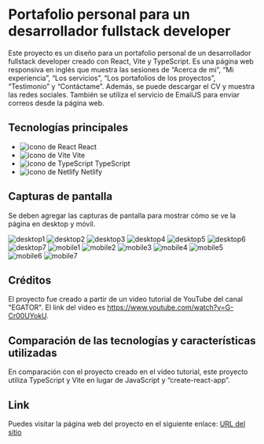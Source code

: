 # Portafolio personal para un desarrollador fullstack developer

Este proyecto es un diseño para un portafolio personal de un desarrollador fullstack developer creado con React, Vite y TypeScript. Es una página web responsiva en inglés que muestra las sesiones de “Acerca de mi”, “Mi experiencia”, “Los servicios”, “Los portafolios de los proyectos”, “Testimonio” y “Contáctame”. Además, se puede descargar el CV y muestra las redes sociales. También se utiliza el servicio de EmailJS para enviar correos desde la página web.

## Tecnologías principales
- ![icono de React](https://res.cloudinary.com/dyvccdkkl/image/upload/v1675896866/Iconos/React_yhyy73.png) React  
- ![icono de Vite](https://res.cloudinary.com/dyvccdkkl/image/upload/v1675896866/Iconos/Vite_tm7cm3.png) Vite  
- ![icono de TypeScript](https://res.cloudinary.com/dyvccdkkl/image/upload/v1675896866/Iconos/Typescript_fz9cmf.png) TypeScript  
- ![icono de Netlify](https://res.cloudinary.com/dyvccdkkl/image/upload/v1676957754/Iconos/Netlify_yxm0xq.png) Netlify  

## Capturas de pantalla
Se deben agregar las capturas de pantalla para mostrar cómo se ve la página en desktop y móvil.

![desktop1](./src/assets/screenshots/Desktop1.jpg)
![desktop2](./src/assets/screenshots/Desktop2.jpg)
![desktop3](./src/assets/screenshots/Desktop3.jpg)
![desktop4](./src/assets/screenshots/Desktop4.jpg)
![desktop5](./src/assets/screenshots/Desktop5.jpg)
![desktop6](./src/assets/screenshots/Desktop6.jpg)
![desktop7](./src/assets/screenshots/Desktop7.jpg)
![mobile1](./src/assets/screenshots/Mobile1.png)
![mobile2](./src/assets/screenshots/Mobile2.png)
![mobile3](./src/assets/screenshots/Mobile3.png)
![mobile4](./src/assets/screenshots/Mobile4.png)
![mobile5](./src/assets/screenshots/Mobile5.png)
![mobile6](./src/assets/screenshots/Mobile6.png)
![mobile7](./src/assets/screenshots/Mobile7.png)

## Créditos
El proyecto fue creado a partir de un video tutorial de YouTube del canal "EGATOR". El link del video es https://www.youtube.com/watch?v=G-Cr00UYokU.

## Comparación de las tecnologías y características utilizadas
En comparación con el proyecto creado en el video tutorial, este proyecto utiliza TypeScript y Vite en lugar de JavaScript y “create-react-app”.

## Link
Puedes visitar la página web del proyecto en el siguiente enlace: [URL del sitio](https://1-porfolio-yha.netlify.app/)

